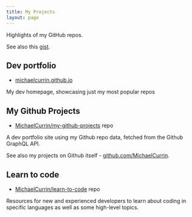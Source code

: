 ```yaml
---
title: My Projects
layout: page
---
```


Highlights of my GitHub repos.

See also this [gist](https://gist.github.com/MichaelCurrin/bbe1db28e42eca63dcb9f8728758259d).


## Dev portfolio

- [michaelcurrin.github.io](https://michaelcurrin.github.io/)

My dev homepage, showcasing just my most popular repos


## My Github Projects

- [MichaelCurrin/my-github-projects](https://github.com/MichaelCurrin/my-github-projects) repo

A dev portfolio site using my Github repo data, fetched from the Github GraphQL API.

See also my projects on Github itself - [github.com/MichaelCurrin](https://github.com/MichaelCurrin?tab=repositories).


## Learn to code

- [MichaelCurrin/learn-to-code](https://github.com/MichaelCurrin/learn-to-code) repo

Resources for new and experienced developers to learn about coding in specific languages as well as some high-level topics.
